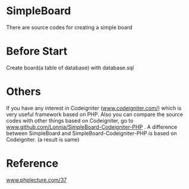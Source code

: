 # SimpleBoard
There are source codes for creating a simple board

# Before Start
Create board(a table of database) with database.sql

# Others
If you have any interest in Codeigniter (www.codeigniter.com/) which is very useful framework based on PHP.
Also you can compare the source codes with other things based on Codeigniter, go to www.github.com/Lonnia/SimpleBoard-Codeigniter-PHP . A difference between SimpleBoard and SimpleBoard-Codeigniter-PHP is based on Codeigniter. (a result is same)

# Reference
www.phplecture.com/37
